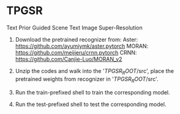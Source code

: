 # TPGSR
Text Prior Guided Scene Text Image Super-Resolution


1. Download the pretrained recognizer from: 
	Aster: https://github.com/ayumiymk/aster.pytorch
	MORAN: https://github.com/meijieru/crnn.pytorch
	CRNN: https://github.com/Canjie-Luo/MORAN_v2

2. Unzip the codes and walk into the '$TPGSR_ROOT$/src', place the pretrained weights from recognizer in '$TPGSR_ROOT$/src'.

3. Run the train-prefixed shell to train the corresponding model.
4. Run the test-prefixed shell to test the corresponding model.